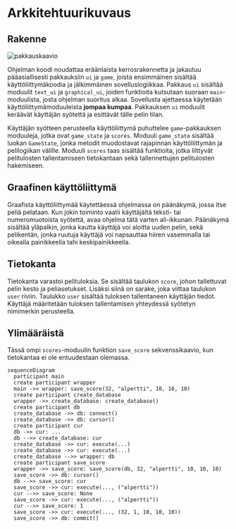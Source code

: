 Arkkitehtuurikuvaus
===================

Rakenne
-------

![pakkauskaavio](./img/pakkauskaavio.jpg)

Ohjelman koodi noudattaa eräänlaista kerrosrakennetta ja jakautuu pääasiallisesti
pakkauksiin `ui` ja `game`,
joista ensimmäinen sisältää käyttöliittymäkoodia ja jälkimmäinen sovelluslogiikkaa.
Pakkaus `ui` sisältää moduulit `text_ui` ja `graphical_ui`,
joiden funktioita kutsutaan suoraan `main`-moduulista, josta ohjelman suoritus alkaa.
Sovellusta ajettaessa käytetään käyttöliittymämoduuleista **jompaa kumpaa**.
Pakkauksen `ui` moduulit keräävät käyttäjän syötettä ja esittävät tälle pelin tilan.

Käyttäjän syötteen perusteella käyttöliittymä puhuttelee `game`-pakkauksen moduuleja,
jotka ovat `game_state` ja `scores`.
Moduuli `game_state` sisältää luokan `GameState`, jonka metodit muodostavat rajapinnan
käyttöliittymän ja pelilogiikan välille.
Moduuli `scores` taas sisältää funktioita, jotka liittyvät pelitulosten tallentamiseen
tietokantaan sekä tallennettujen pelitulosten hakemiseen.

Graafinen käyttöliittymä
------------------------

Graafista käyttöliittymää käytettäessä ohjelmassa on päänäkymä, jossa itse peliä pelataan.
Kun jokin toiminto vaatii käyttäjältä teksti- tai numeromuotoista syötettä,
avaa ohjelma tätä varten ali-ikkunan.
Päänäkymä sisältää yläpalkin, jonka kautta käyttäjä voi aloitta uuden pelin,
sekä pelikentän, jonka ruutuja käyttäjä voi napsauttaa hiiren vasemmalla tai
oikealla painikkeella tahi keskipainikkeella.

Tietokanta
----------

Tietokanta varastoi pelituloksia.
Se sisältää taulukon `score`, johon tallettuvat pelin kesto ja peliasetukset.
Lisäksi siinä on sarake, joka viittaa taulukon `user` riviin.
Taulukko `user` sisältää tuloksen tallentaneen käyttäjän tiedot.
Käyttäjä määritetään tuloksen tallentamisen yhteydessä syötetyn nimimerkin perusteella.

Ylimääräistä
------------

Tässä ompi `scores`-moduulin funktion `save_score` sekvenssikaavio,
kun tietokantaa ei ole entuudestaan olemassa.

```mermaid
sequenceDiagram
  participant main
  create participant wrapper
  main ->> wrapper: save_score(32, "alpertti", 10, 10, 10)
  create participant create_database
  wrapper ->> create_database: create_database()
  create participant db
  create_database ->> db: connect()
  create_database ->> db: cursor()
  create participant cur
  db ->> cur: ...
  db -->> create_database: cur
  create_database ->> cur: execute(...)
  create_database ->> cur: execute(...)
  create_database -->> wrapper: db
  create participant save_score
  wrapper ->> save_score: save_score(db, 32, "alpertti", 10, 10, 10)
  save_score ->> db: cursor()
  db -->> save_score: cur
  save_score ->> cur: execute(..., ("alpertti"))
  cur -->> save_score: None
  save_score ->> cur: execute(..., ("alpertti"))
  cur -->> save_score: 1
  save_score ->> cur: execute(..., (32, 1, 10, 10, 10))
  save_score ->> db: commit()
```
